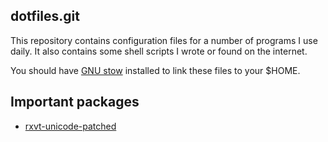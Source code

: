 dotfiles.git
-----
This repository contains configuration files for a number of programs
I use daily. It also contains some shell scripts I wrote or found on
the internet.

You should have [GNU stow][gnu-stow] installed to link
these files to your $HOME.

Important packages
-----
* [rxvt-unicode-patched][urxvt-patch]

[gnu-stow]: http://www.gnu.org/software/stow/
[urxvt-patch]: https://aur.archlinux.org/packages/rxvt-unicode-patched
